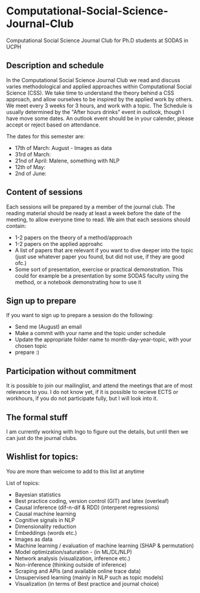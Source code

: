 # Computational-Social-Science-Journal-Club
Computational Social Science Journal Club for Ph.D students at SODAS in UCPH 

## Description and schedule 
In the Computational Social Science Journal Club we read and discuss varies methodological and applied approaches within Computational Social Science (CSS). We take time to understand the theory behind a CSS approach, and allow ourselves to be inspired by the applied work by others. We meet every 3 weeks for 3 hours, and work with a topic. The Schedule is usually determined by the "After hours drinks" event in outlook, though I have move some dates. An outlook event should be in your calender, please accept or reject based on attendance.  

The dates for this semester are:
- 17th of March: August - Images as data
- 31rd of March:
- 21nd of April: Malene, something with NLP
- 12th of May:
- 2nd of June: 


## Content of sessions
Each sessions will be prepared by a member of the journal club. The reading material should be ready at least a week before the date of the meeting, to allow everyone time to read. We aim that each sessions should contain:
- 1-2 papers on the theory of a method/approach
- 1-2 papers on the applied approahc 
- A list of papers that are relevant if you want to dive deeper into the topic (just use whatever paper you found, but did not use, if they are good ofc.) 
- Some sort of presentation, exercise or practical demonstration. This could for example be a presentation by some SODAS faculty using the method, or a notebook demonstrating how to use it 

## Sign up to prepare
If you want to sign up to prepare a session do the following:
- Send me (August) an email
- Make a commit with your name and the topic under schedule
- Update the appropriate folder name to month-day-year-topic, with your chosen topic 
- prepare :)

## Participation without commitment
It is possible to join our mailinglist, and attend the meetings that are of most relevance to you. I do not know yet, if it is possible to recieve ECTS or workhours, if you do not participate fully, but I will look into it. 


## The formal stuff
I am currently working with Ingo to figure out the details, but until then we can just do the journal clubs. 

## Wishlist for topics:
You are more than welcome to add to this list at anytime 

List of topics:
- Bayesian statistics
- Best practice coding, version control (GIT) and latex (overleaf)
- Causal inference (dif-n-dif & RDD) (interperet regressions)
- Causal machine learning  
- Cognitive signals in NLP
- Dimensionality reduction
- Embeddings (words etc.)
- Images as data
- Machine learning / evaluation of machine learning (SHAP & permutation)
- Model optimization/saturation -  (in ML/DL/NLP)
- Network analysis (visualization, inference etc.)
- Non-inference (thinking outside of inference)
- Scraping and APIs (and available online trace data)
- Unsupervised learning (mainly in NLP such as topic models)
- Visualization (in terms of  Best practice and journal choice)
